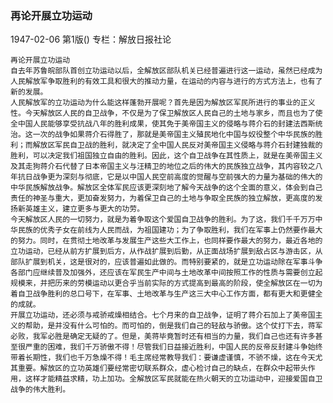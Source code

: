 ### 再论开展立功运动

1947-02-06
第1版()
专栏：解放日报社论

    再论开展立功运动
    自去年苏鲁皖部队首创立功运动以后，全解放区部队机关已经普遍进行这一运动，虽然已经成为人民解放军争取胜利的有效工具和很大的推动力量，在运动的内容与进行的方式方法上，也有了新的发展。
    人民解放军的立功运动为什么能这样蓬勃开展呢？首先是因为解放区军民所进行的事业的正义性。今天解放区人民的自卫战争，不仅是为了保卫解放区人民自己的土地与家乡，而且也为了使全中国人民能够享受抗战八年的胜利成果，使其免于美帝国主义的侵略与蒋介石的封建法西斯统治。这一次的战争如果蒋介石得胜了，那就是美帝国主义殖民地化中国与奴役整个中华民族的胜利；而解放区军民自卫战的胜利，就决定了全中国人民反对美帝国主义侵略与蒋介石封建独裁的胜利，可以决定我们祖国独立自由的胜利。因此，这个自卫战争在其性质上，就是在美帝国主义及其走狗蒋介石代替了日本帝国主义与汪精卫的地位之后的伟大的民族独立战争，其内容较之八年抗日战争更为深刻与彻底，它是以中国人民空前高度的觉醒与空前强大的力量为基础的伟大的中华民族解放战争。解放区全体军民应该更深刻地了解今天战争的这个全面的意义，体会到自己责任的神圣与重大，更加奋发努力，为着保卫自己的土地与争取全民族的独立解放，更高度的发扬新英雄主义，建立更多与更大的功劳。
    今天解放区人民的一切努力，就是为着争取这个爱国自卫战争的胜利。为了这，我们千千万万中华民族的优秀子女在前线为人民而战，为祖国建功；为了争取胜利，我们在军事上仍然要作最大的努力。同时，在贯彻土地改革与发展生产这些大工作上，也同样要作最大的努力，最近各地的立功运动，已经从前方扩展到后方，从作战扩展到后勤，从正面战场扩展到敌占区与游击区，从部队扩展到机关，这是很对的，应该普遍如此做的。而特别要紧的，就是立功运动除在军事斗争各部门应继续普及加强外，还应该在军民生产中间与土地改革中间按照工作的性质与需要创立起规模来，并把历来的劳模运动以更合乎当前实际的方式提高到最高的阶段，使全解放区在一切为着自卫战争胜利的总口号下，在军事、土地改革与生产这三大中心工作方面，都有更大和更健全的成就。
    开展立功运动，还必须与戒骄戒燥相结合。七个月来的自卫战争，证明了蒋介石加上了美帝国主义的帮助，是并没有什么可怕的。而可怕的，倒是我们自己的轻敌与骄傲。这个仗打下去，蒋军必败，我军必胜是确定无疑的了。但是，美蒋毕竟暂时还有相当的力量，我们自己也还有许多甚至很严重的困难，我们千万骄傲不得！尽管我们日益接近胜利，中国人民的反帝反封建斗争始终带着长期性，我们也千万急燥不得！毛主席经常教导我们：要谦虚谨慎，不骄不燥，这在今天尤其重要。解放区的立功英雄们要经常密切联系群众，虚心检讨自己的缺点，在群众中起带头作用，这样才能精益求精，功上加功。全解放区军民就能在热火朝天的立功运动中，迎接爱国自卫战争的伟大胜利。
